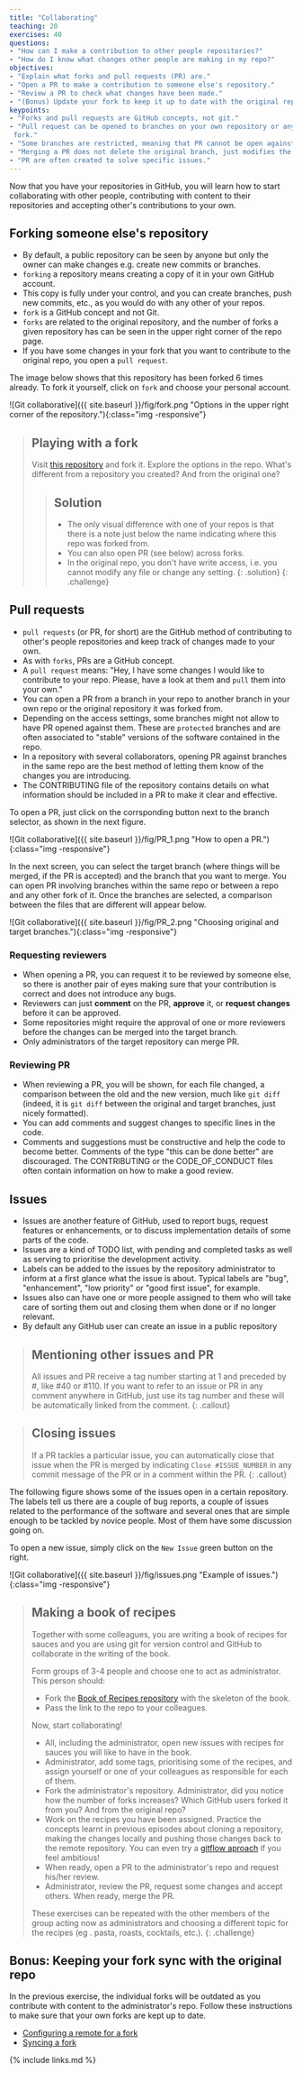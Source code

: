 ```yaml
---
title: "Collaborating"
teaching: 20
exercises: 40
questions:
- "How can I make a contribution to other people repositories?"
- "How do I know what changes other people are making in my repo?"
objectives:
- "Explain what forks and pull requests (PR) are."
- "Open a PR to make a contribution to someone else's repository."
- "Review a PR to check what changes have been made."
- "(Bonus) Update your fork to keep it up to date with the original repository."
keypoints:
- "Forks and pull requests are GitHub concepts, not git."
- "Pull request can be opened to branches on your own repository or any other
 fork."
- "Some branches are restricted, meaning that PR cannot be open against them."
- "Merging a PR does not delete the original branch, just modifies the target one."
- "PR are often created to solve specific issues."
---
```


Now that you have your repositories in GitHub, you will learn how to start
 collaborating with other people, contributing with content to their
  repositories and accepting other's contributions to your own. 

## Forking someone else's repository

- By default, a public repository can be seen by anyone but only the owner can 
 make changes e.g. create new commits or branches.
- `forking` a repository means creating a copy of it in your own GitHub
 account.
- This copy is fully under your control, and you can create branches, push new
 commits, etc., as you would do with any other of your repos.
- `fork` is a GitHub concept and not Git. 
- `forks` are related to the original repository, and the number of forks a
 given repository has can be seen in the upper right corner of the repo page.
- If you have some changes in your fork that you want to contribute to the
 original repo, you open a `pull request`.
 
The image below shows that this repository has been forked 6 times already. To
 fork it yourself, click on `fork` and choose your personal account.  

![Git collaborative]({{ site.baseurl }}/fig/fork.png
 "Options in the upper right corner of the repository."){:class="img
 -responsive"}
 
> ## Playing with a fork
> Visit [this repository](https://github.com/ImperialCollegeLondon/R2T2)
> and fork it. Explore the options in the repo. What's
> different from a repository you created? And from the original one?
> > ## Solution
> > - The only visual difference with one of your repos is that there is a note
> > just below the name indicating where this repo was forked from. 
> > - You can also open PR (see below) across forks.
> > - In the original repo, you don't have write access, i.e. you cannot
> > modify any file or change any setting.
>{: .solution}
{: .challenge}
 
## Pull requests

- `pull requests` (or PR, for short) are the GitHub method of contributing to
 other's people repositories and keep track of changes made to your own.
- As with `forks`, PRs are a GitHub concept. 
- A `pull request` means: "Hey, I have some changes I would like to contribute
 to your repo. Please, have a look at them and `pull` them into your own."
- You can open a PR from a branch in your repo to another branch in your own
 repo or the original repository it was forked from. 
- Depending on the access settings, some branches might not allow to have PR
 opened against them. These are `protected` branches and are often associated
  to "stable" versions of the software contained in the repo.
- In a repository with several collaborators, opening PR against branches in
 the same repo are the best method of letting them know of the changes you
  are introducing.
- The CONTRIBUTING file of the repository contains details on what
 information should be included in a PR to make it clear and effective.

To open a PR, just click on the corrsponding button next to the branch
 selector, as shown in the next figure. 
 
![Git collaborative]({{ site.baseurl }}/fig/PR_1.png
 "How to open a PR."){:class="img
 -responsive"}
 
In the next screen, you can select the target branch (where things will be
merged, if the PR is accepted) and the branch that you want to merge. You
can open PR involving branches within the same repo or between a repo and
any other fork of it. Once the branches are selected, a comparison between
the files that are different will appear below. 
 
 ![Git collaborative]({{ site.baseurl }}/fig/PR_2.png
 "Choosing original and target branches."){:class="img
 -responsive"}
  
### Requesting reviewers

- When opening a PR, you can request it to be reviewed by someone else, so
 there is another pair of eyes making sure that your contribution is correct
  and does not introduce any bugs.
- Reviewers can just **comment** on the PR, **approve** it, or
 **request changes** before it can be approved. 
- Some repositories might require the approval of one or more reviewers
 before the changes can be merged into the target branch.
- Only administrators of the target repository can merge PR.

### Reviewing PR

- When reviewing a PR, you will be shown, for each file changed, a comparison
 between the old and the new  version, much like `git diff` (indeed, it is
  `git diff` between the original and target branches, just nicely formatted).
- You can add comments and suggest changes to specific lines in the code. 
- Comments and suggestions must be constructive and help the code to become
 better. Comments of the type "this can be done better" are discouraged. The
  CONTRIBUTING or the CODE_OF_CONDUCT files often contain information on how
   to make a good review.
   
## Issues

- Issues are another feature of GitHub, used to report bugs, request
 features or enhancements, or to discuss implementation details of some parts
  of the code. 
- Issues are a kind of TODO list, with pending and completed tasks as well as
 serving to prioritise the development activity. 
- Labels can be added to the issues by the repository administrator to inform
 at a first glance what the issue is about. Typical labels are "bug",
  "enhancement", "low priority" or "good first issue", for example.
- Issues also can have one or more people assigned to them who will take care
 of sorting them out and closing them when done or if no longer relevant.
 - By default any GitHub user can create an issue in a public repository

> ## Mentioning other issues and PR
>
> All issues and PR receive a tag number starting at 1 and preceded by #, 
> like #40 or #110. If you want to refer to an issue or PR in any comment
> anywhere in GitHub, just use its tag number and these will be automatically
> linked from the comment. 
 {: .callout}

> ## Closing issues
>
> If a PR tackles a particular issue, you can automatically close that issue
> when the PR is merged by indicating `Close #ISSUE_NUMBER` in any commit
> message of the PR or in a comment within the PR. 
 {: .callout}

The following figure shows some of the issues open in a certain repository. The
labels tell us there are a couple of bug reports, a couple of issues related
to the performance of the software and several ones that are simple enough
to be tackled by novice people. Most of them have some discussion going on. 

To open a new issue, simply click on the `New Issue` green button on the right. 

 ![Git collaborative]({{ site.baseurl }}/fig/issues.png
 "Example of issues."){:class="img
 -responsive"}

> ## Making a book of recipes
> Together with some colleagues, you are writing a book of recipes for sauces
> and you are using git for version control and GitHub to collaborate in the
> writing of the book. 
> 
> Form groups of 3-4 people and choose one to act as administrator. This
> person should:
>- Fork the [Book of Recipes repository](https://github.com/ImperialCollegeLondon/book_of_recipes)
> with the skeleton of the book.
>- Pass the link to the repo to your colleagues. 
>
> Now, start collaborating!
>- All, including the administrator, open new issues with recipes for sauces you
> will like to have in the book.
>- Administrator, add some tags, prioritising some of the recipes, and assign
> yourself or one of your colleagues as responsible for each of them.
>- Fork the administrator's repository. Administrator, did you notice how the
> number of forks increases? Which GitHub users forked it from you? And from
> the original repo?
>- Work on the recipes you have been assigned. Practice the concepts learnt
> in previous episodes about cloning a repository, making the changes locally
> and pushing those changes back to the remote repository. You can even try a
> [gitflow aproach](https://nvie.com/posts/a-successful-git-branching-model/) 
> if you feel ambitious!
>- When ready, open a PR to the administrator's repo and request his/her review.
>- Administrator, review the PR, request some changes and accept others. When
> ready, merge the PR.
> 
> These exercises can be repeated with the other members of the group acting
> now as administrators and choosing a different topic for the recipes (eg
>. pasta, roasts, cocktails, etc.).
{: .challenge}

## Bonus: Keeping your fork sync with the original repo

In the previous exercise, the individual forks will be outdated as you
 contribute with content to the administrator's repo. Follow these
  instructions to make sure that your own forks are kept up to date. 
  
- [Configuring a remote for a fork](https://help.github.com/en/github/collaborating-with-issues-and-pull-requests/configuring-a-remote-for-a-fork)
- [Syncing a fork](https://help.github.com/en/github/collaborating-with-issues-and-pull-requests/syncing-a-fork)


{% include links.md %}
